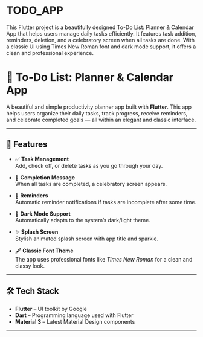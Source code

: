 # TODO_APP
This Flutter project is a beautifully designed To-Do List: Planner &amp; Calendar App that helps users manage daily tasks efficiently. It features task addition, reminders, deletion, and a celebratory screen when all tasks are done. With a classic UI using Times New Roman font and dark mode support, it offers a clean and professional experience.
# 📝 To-Do List: Planner & Calendar App

A beautiful and simple productivity planner app built with **Flutter**. This app helps users organize their daily tasks, track progress, receive reminders, and celebrate completed goals — all within an elegant and classic interface.

---

## 📱 Features

- ✅ **Task Management**  
  Add, check off, or delete tasks as you go through your day.

- 🎉 **Completion Message**  
  When all tasks are completed, a celebratory screen appears.

- 🔔 **Reminders**  
  Automatic reminder notifications if tasks are incomplete after some time.

- 🌙 **Dark Mode Support**  
  Automatically adapts to the system’s dark/light theme.

- ✨ **Splash Screen**  
  Stylish animated splash screen with app title and sparkle.

- 🖋️ **Classic Font Theme**  
  The app uses professional fonts like *Times New Roman* for a clean and classy look.

---

## 🛠️ Tech Stack

- **Flutter** – UI toolkit by Google
- **Dart** – Programming language used with Flutter
- **Material 3** – Latest Material Design components

---
